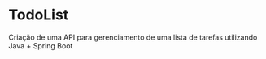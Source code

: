 # TodoList
Criação de uma API para gerenciamento de uma lista de tarefas utilizando Java + Spring Boot
